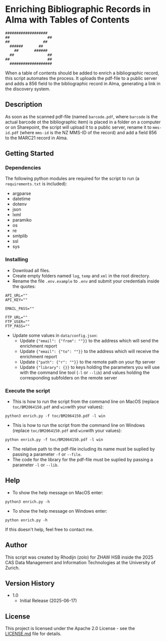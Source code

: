 # Enriching Bibliographic Records in Alma with Tables of Contents
```
###################
##                 ##
##               ##
  ######       ##
    ##       ######
  ##               ##
##                 ##
  ###################
```
When a table of contents should be added to enrich a bibliographic record, this script automates the process. It uploads the pdf-file to a public server and adds a 856 field to the bibliographic record in Alma, generating a link in the discovery system.

## Description

As soon as the scanned pdf-file (named `barcode.pdf`, where `barcode` is the actual barcode ot the bibliographic item) is placed in a folder on a computer or on Sharepoint, the script will upload it to a public server, rename it to `mms-id.pdf` (where `mms-id` is the NZ MMS-ID of the record) and add a field 856 to the MARC21 record in Alma.

## Getting Started

### Dependencies

The following python modules are required for the script to run (a `requirements.txt` is included):
* argparse
* datetime
* dotenv
* json
* lxml
* paramiko
* os
* re
* smtplib
* ssl
* sys

### Installing

* Download all files.
* Create empty folders named `log`, `temp` and `xml` in the root directory.
* Rename the file `.env.example` to `.env` and submit your credentials inside the quotes:
```
API_URL=""
API_KEY=""

EMAIL_PASS=""

FTP_URL=""
FTP_USER=""
FTP_PASS=""
```
* Update some values in `data/config.json`:
  * Update `{"email": {"from": ""}}` to the address which will send the enrichment report
  * Update `{"email": {"to": ""}}` to the address which will receive the enrichment report
  * Update `{"path": {"r": ""}}` to the remote path on your ftp server
  * Update `{"library": {}}` to keys holding the parameters you will use with the command line tool (`-l` or `--lib`) and values holding the corresponding subfolders on the remote server

### Execute the script

* This is how to run the script from the command line on MacOS (replace `toc/BM2064150.pdf` and `win`with your values):
```
python3 enrich.py -f toc/BM2064150.pdf -l win
```
* This is how to run the script from the command line on Windows (replace `toc/BM2064150.pdf` and `win`with your values):
```
python enrich.py -f toc/BM2064150.pdf -l win
```
* The relative path to the pdf-file including its name must be suplied by passing a parameter `-f` or `--file`.
* The code for the library for the pdf-file must be suplied by passing a parameter `-l` or `--lib`.

## Help

* To show the help message on MacOS enter:
```
python3 enrich.py -h
```
* To show the help message on Windows enter:
```
python enrich.py -h
```
If this doesn't help, feel free to contact me.

## Author

This script was created by Rhodijn (zolo) for ZHAW HSB inside the 2025 CAS Data Management and Information Technologies at the University of Zurich.

## Version History

* 1.0
    * Initial Release (2025-06-17)

## License

This project is licensed under the Apache 2.0 License - see the [LICENSE.md](https://github.com/rhodijn/toc/blob/main/LICENSE.md) file for details.
